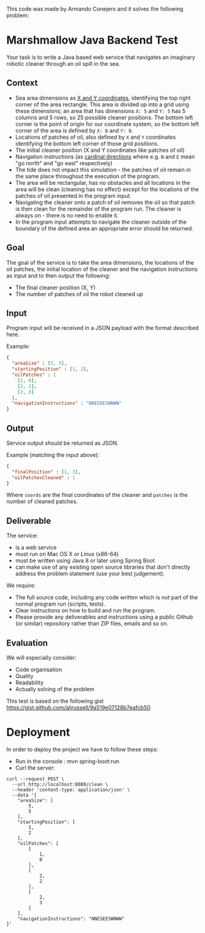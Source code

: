 This code was made by Armando Conejero and it solves the following problem:

# Marshmallow Java Backend Test

Your task is to write a Java based web service that navigates an imaginary robotic cleaner through an oil spill in the sea.

## Context
* Sea area dimensions as [X and Y coordinates](https://en.wikipedia.org/wiki/Cartesian_coordinate_system), identifying the top right corner of the area rectangle. This area is divided up into a grid using these dimensions; an area that has dimensions `X: 5` and `Y: 5` has 5 columns and 5 rows, so 25 possible cleaner positions. The bottom left corner is the point of origin for our coordinate system, so the bottom left corner of the area is defined by `X: 0` and `Y: 0`.
* Locations of patches of oil, also defined by `X` and `Y` coordinates identifying the bottom left corner of those grid positions.
* The initial cleaner position (X and Y coordinates like patches of oil)
* Navigation instructions (as [cardinal directions](https://en.wikipedia.org/wiki/Cardinal_direction) where e.g. `N` and `E` mean "go north" and "go east" respectively)
* The tide does not impact this simulation - the patches of oil remain in the same place throughout the execution of the program.
* The area will be rectangular, has no obstacles and all locations in the area will be clean (cleaning has no effect) except for the locations of the patches of oil presented in the program input.
* Navigating the cleaner onto a patch of oil removes the oil so that patch is then clean for the remainder of the program run. The cleaner is always on - there is no need to enable it.
* In the program input attempts to navigate the cleaner outside of the boundary of the defined area an appropriate error should be returned.

## Goal

The goal of the service is to take the area dimensions, the locations of the oil patches, the initial location of the cleaner and the navigation instructions as input and to then output the following:

* The final cleaner position (X, Y)
* The number of patches of oil the robot cleaned up

## Input

Program input will be received in a JSON payload with the format described here.

Example:

```json
{
  "areaSize" : [5, 5],
  "startingPosition" : [1, 2],
  "oilPatches" : [
    [1, 0],
    [2, 2],
    [2, 3]
  ],
  "navigationInstructions" : "NNESEESWNWW"
}
```

## Output

Service output should be returned as JSON.

Example (matching the input above):

```json
{
  "finalPosition" : [1, 3],
  "oilPatchesCleaned" : 1
}
```
Where `coords` are the final coordinates of the cleaner and `patches` is the number of cleaned patches.

## Deliverable

The service:

* is a web service
* must run on Mac OS X or Linux (x86-64)
* must be written using Java 8 or later using Spring Boot
* can make use of any existing open source libraries that don't directly address the problem statement (use your best judgement).

We require:

* The full source code, including any code written which is not part of the normal program run (scripts, tests).
* Clear instructions on how to build and run the program.
* Please provide any deliverables and instructions using a public Github (or similar) repository rather than ZIP files, emails and so on.

## Evaluation

We will especially consider:

* Code organisation
* Quality
* Readability
* Actually solving of the problem

This test is based on the following gist https://gist.github.com/alirussell/9a519e07128b7eafcb50

# Deployment
 In order to deploy the project we have to follow these steps:
 
* Run in the console : mvn spring-boot:run
* Curl the server: 
```
curl --request POST \
  --url http://localhost:8080/clean \
  --header 'content-type: application/json' \
  --data '{
	"areaSize": [
		5,
		5
	],
	"startingPosition": [
		1,
		2
	],
	"oilPatches": [
		[
			1,
			0
		],
		[
			2,
			2
		],
		[
			2,
			3
		]
	],
	"navigationInstructions": "NNESEESWNWW"
}'
```
